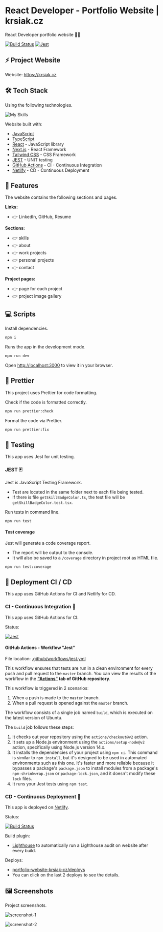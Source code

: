 # React Developer - Portfolio Website | krsiak.cz

React Developer portfolio website 👨‍💻

[![Build Status](https://badges.netlify.com/api/portfolio-website-krsiak-cz.svg?branch=master)](https://app.netlify.com/sites/portfolio-website-krsiak-cz/deploys) [![Jest](https://github.com/krsiakdaniel/portfolio-website-krsiak-cz/actions/workflows/jest.yml/badge.svg)](https://github.com/krsiakdaniel/portfolio-website-krsiak-cz/actions/workflows/jest.yml)

## ⚡ Project Website

Website: <https://krsiak.cz>

## 🛠️ Tech Stack

Using the following technologies.

![My Skills](https://skillicons.dev/icons?i=js,ts,react,next,tailwind,jest,githubactions,netlify)

Website built with:

- [JavaScript](https://developer.mozilla.org/en-US/docs/Web/javascript)
- [TypeScript](https://www.typescriptlang.org/)
- [React](https://react.dev/) - JavaScript library
- [Next.js](https://nextjs.org/) - React Framework
- [Tailwind CSS](https://tailwindcss.com/) - CSS Framework
- [JEST](https://jestjs.io/) - UNIT testing
- [GitHub Actions](https://github.com/krsiakdaniel/portfolio-website-krsiak-cz/actions) - CI - Continuous Integration
- [Netlify](https://www.netlify.com/) - CD - Continuous Deployment

## 📝 Features

The website contains the following sections and pages.

**Links:**

- 👉 LinkedIn, GitHub, Resume

**Sections:**

- 👉 skills
- 👉 about
- 👉 work projects
- 👉 personal projects
- 👉 contact

**Project pages:**

- 👉 page for each project
- 👉 project image gallery

## 💻 Scripts

Install dependencies.

```bash
npm i
```

Runs the app in the development mode.

```bash
npm run dev
```

Open [http://localhost:3000](http://localhost:3000) to view it in your browser.

## 💅 Prettier

This project uses Prettier for code formatting.

Check if the code is formatted correctly.

```bash
npm run prettier:check
```

Format the code via Prettier.

```bash
npm run prettier:fix
```

## 🐛 Testing

This app uses Jest for unit testing.

### JEST 🃏

Jest is JavaScript Testing Framework.

- Test are located in the same folder next to each file being tested.
- If there is file `getSkillBadgeColor.ts`, the test file will be `getSkillBadgeColor.test.tsx`.

Run tests in command line.

```bash
npm run test
```

#### Test coverage

Jest will generate a code coverage report.

- The report will be output to the console.
- It will also be saved to a `/coverage` directory in project root as HTML file.

```bash
npm run test:coverage
```

## 🚀 Deployment CI / CD

This app uses GitHub Actions for CI and Netlify for CD.

### CI - Continuous Integration 🚦

This app uses GitHub Actions for CI.

Status:

[![Jest](https://github.com/krsiakdaniel/portfolio-website-krsiak-cz/actions/workflows/jest.yml/badge.svg)](https://github.com/krsiakdaniel/portfolio-website-krsiak-cz/actions/workflows/jest.yml)

#### GitHub Actions - Workflow "Jest"

File location: [.github/workflows/jest.yml](.github/workflows/jest.yml)

This workflow ensures that tests are run in a clean environment for every push and pull request to the `master` branch. You can view the results of the workflow in the **["Actions"](https://github.com/krsiakdaniel/portfolio-website-krsiak-cz/actions) tab of GitHub repository**.

This workflow is triggered in 2 scenarios:

1. When a push is made to the `master` branch.
2. When a pull request is opened against the `master` branch.

The workflow consists of a single job named `build`, which is executed on the latest version of Ubuntu.

The `build` job follows these steps:

1. It checks out your repository using the `actions/checkout@v2` action.
2. It sets up a Node.js environment using the `actions/setup-node@v2` action, specifically using Node.js version 14.x.
3. It installs the dependencies of your project using `npm ci`. This command is similar to `npm install`, but it's designed to be used in automated environments such as this one. It's faster and more reliable because it bypasses a package's `package.json` to install modules from a package's `npm-shrinkwrap.json` or `package-lock.json`, and it doesn't modify these `lock` files.
4. It runs your Jest tests using `npm test`.

### CD - Continuous Deployment 🚦

This app is deployed on [Netlify](https://www.netlify.com/).

Status:

[![Build Status](https://badges.netlify.com/api/portfolio-website-krsiak-cz.svg?branch=master)](https://app.netlify.com/sites/portfolio-website-krsiak-cz/deploys)

Build plugin:

- [Lighthouse](https://developer.chrome.com/docs/lighthouse/overview) to automatically run a Lighthouse audit on website after every build.

Deploys:

- [portfolio-website-krsiak-cz/deploys](https://app.netlify.com/sites/portfolio-website-krsiak-cz/deploys)
- You can click on the last 2 deploys to see the details.

## 🖼️ Screenshots

Project screenshots.

![screenshot-1](/screenshots/screenshot-1.png)

![screenshot-2](/screenshots/screenshot-2.png)
